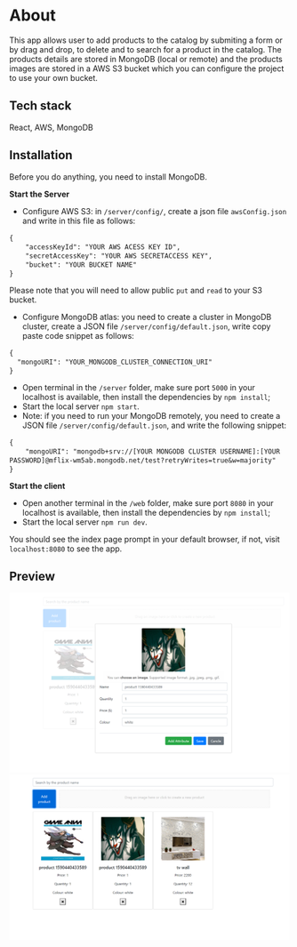 # About
This app allows user to add products to the catalog by submiting a form or by drag and drop, to delete and to search for a product in the catalog.
The products details are stored in MongoDB (local or remote) and the products images are stored in a AWS S3 bucket which you can configure the project to use your own bucket.
## Tech stack
React, AWS, MongoDB

## Installation
Before you do anything, you need to install MongoDB.

__Start the Server__

- Configure AWS S3: in `/server/config/`, create a json file `awsConfig.json` and write in this file as follows:
```
{
    "accessKeyId": "YOUR AWS ACESS KEY ID",
    "secretAccessKey": "YOUR AWS SECRETACCESS KEY",
    "bucket": "YOUR BUCKET NAME"
}
```
Please note that you will need to allow public `put` and `read` to your S3 bucket.
- Configure MongoDB atlas: you need to create a cluster in MongoDB cluster, create a JSON file `/server/config/default.json`, write copy paste code snippet as follows:
```
{
  "mongoURI": "YOUR_MONGODB_CLUSTER_CONNECTION_URI"
}

```
- Open terminal in the `/server` folder, make sure port `5000` in your localhost is available, then install the dependencies by `npm install`;
- Start the local server `npm start`.
- Note: if you need to run your MongoDB remotely, you need to create a JSON file `/server/config/default.json`, and write the following snippet:

```
{
    "mongoURI": "mongodb+srv://[YOUR MONGODB CLUSTER USERNAME]:[YOUR PASSWORD]@mflix-wm5ab.mongodb.net/test?retryWrites=true&w=majority"
}
```

__Start the client__
- Open another terminal in the `/web` folder, make sure port `8080` in your localhost is available, then install the dependencies by `npm install`;
- Start the local server `npm run dev`.

You should see the index page prompt in your default browser, if not, visit `localhost:8080` to see the app.

## Preview
![](preview/Capture1.PNG)
![](preview/Capture2.PNG)
